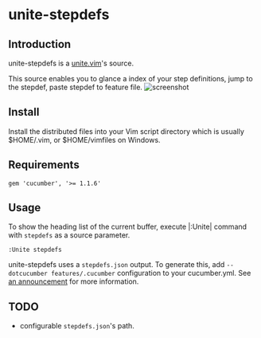 # unite-stepdefs

## Introduction

unite-stepdefs is a [unite.vim](https://github.com/Shougo/unite.vim)'s source.

This source enables you to glance a index of your step definitions, jump to the stepdef, paste stepdef to feature file.
![screenshot](https://img.skitch.com/20120116-b36577iueui3x78cbf82yfbxj9.png)

## Install

Install the distributed files into your Vim script directory which is usually $HOME/.vim, or $HOME/vimfiles on Windows.

## Requirements

```
gem 'cucumber', '>= 1.1.6'
```

## Usage

To show the heading list of the current buffer, execute |:Unite| command with `stepdefs` as a source parameter.

```
:Unite stepdefs
```

unite-stepdefs uses a `stepdefs.json` output.
To generate this, add `--dotcucumber features/.cucumber` configuration to your cucumber.yml.
See [an announcement](https://groups.google.com/forum/#!topic/cukes/minS8B_s_xs) for more information.

## TODO

- configurable `stepdefs.json`'s path.


